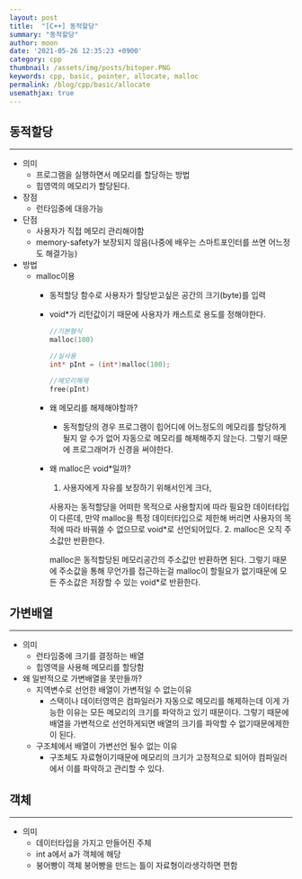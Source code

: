 ```yaml
---
layout: post
title:  "[C++] 동적할당"
summary: "동적할당"
author: moon
date: '2021-05-26 12:35:23 +0900'
category: cpp
thumbnail: /assets/img/posts/bitoper.PNG
keywords: cpp, basic, pointer, allocate, malloc
permalink: /blog/cpp/basic/allocate
usemathjax: true
---
```


## 동적할당

---

- 의미
    - 프로그램을 실행하면서 메모리를 할당하는 방법
    - 힙영역의 메모리가 할당된다.
- 장점
    - 런타임중에 대응가능
- 단점
    - 사용자가 직접 메모리 관리해야함
    - memory-safety가 보장되지 않음(나중에 배우는 스마트포인터를 쓰면 어느정도 해결가능)
- 방법
    - malloc이용
        - 동적할당 함수로 사용자가 할당받고싶은 공간의 크기(byte)를 입력
        - void*가 리턴값이기 때문에 사용자가 캐스트로 용도를 정해야한다.

            ```cpp
            //기본형식
            malloc(100)

            //실사용
            int* pInt = (int*)malloc(100);

            //메모리해제
            free(pInt)
            ```

        - 왜 메모리를 해제해야할까?
            - 동적할당의 경우 프로그램이 힙어디에 어느정도의 메모리를 할당하게될지 알 수가 없어 자동으로 메모리를 해제해주지 않는다. 그렇기 때문에 프로그래머가 신경을 써야한다.
        - 왜 malloc은 void*일까?
            1. 사용자에게 자유를 보장하기 위해서인게 크다, 

            사용자는 동적할당을 어떠한 목적으로 사용할지에 따라 필요한 데이터타입이 다른데, 만약 malloc을 특정 데이터타입으로 제한해 버리면 사용자의 목적에 따라 바꿔쓸 수 없으므로 void*로 선언되어있다.
            2. malloc은 오직 주소값만 반환한다.

            malloc은 동적할당된 메모리공간의 주소값만 반환하면 된다. 그렇기 때문에 주소값을 통해 무언가를 접근하는걸 malloc이 할필요가 없기때문에 모든 주소값은 저장할 수 있는 void*로 반환한다.

## 가변배열

---

- 의미
    - 런타임중에 크기를 결정하는 배열
    - 힙영역을 사용해 메모리를 할당함
- 왜 일반적으로 가변배열을 못만들까?
    - 지역변수로 선언한 배열이 가변적일 수 없는이유
        - 스택이나 데이터영역은 컴파일러가 자동으로 메모리를 해제하는데 이게 가능한 이유는
        모든 메모리의 크기를 파악하고 있기 때문이다. 그렇기 때문에 배열을 가변적으로 선언하게되면 배열의 크기를 파악할 수 없기때문에제한이 된다.
    - 구조체에서 배열이 가변선언 될수 없는 이유
        - 구조체도 자료형이기때문에 메모리의 크기가 고정적으로 되어야 컴파일러에서 이를 파악하고 관리할 수 있다.

## 객체

---

- 의미
    - 데이터타입을 가지고 만들어진 주체
    - int a에서 a가 객체에 해당
    - 붕어빵이 객체 붕어빵을 만드는 틀이 자료형이라생각하면 편함
